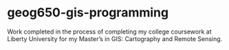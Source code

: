 # geog650-gis-programming
Work completed in the process of completing my college coursework at Liberty University for my Master’s in GIS: Cartography and Remote Sensing.
